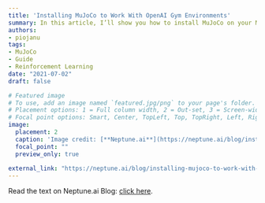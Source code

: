 ```yaml
---
title: 'Installing MuJoCo to Work With OpenAI Gym Environments'
summary: In this article, I’ll show you how to install MuJoCo on your Mac/Linux machine in order to run continuous control environments from OpenAI’s Gym. These environments include classic ones like HalfCheetah, Hopper, Walker, Ant, and Humanoid and harder ones like object manipulation with a robotic arm or robotic hand dexterity. I’ll also discuss additional agent diagnostics provided by the environments that you might not have considered before.
authors:
- piojanu
tags:
- MuJoCo
- Guide
- Reinforcement Learning
date: "2021-07-02"
draft: false

# Featured image
# To use, add an image named `featured.jpg/png` to your page's folder.
# Placement options: 1 = Full column width, 2 = Out-set, 3 = Screen-width
# Focal point options: Smart, Center, TopLeft, Top, TopRight, Left, Right, BottomLeft, Bottom, BottomRight
image:
  placement: 2
  caption: 'Image credit: [**Neptune.ai**](https://neptune.ai/blog/installing-mujoco-to-work-with-openai-gym-environments)'
  focal_point: ""
  preview_only: true
  
external_link: "https://neptune.ai/blog/installing-mujoco-to-work-with-openai-gym-environments"
---
```


Read the text on Neptune.ai Blog: [click here](https://neptune.ai/blog/installing-mujoco-to-work-with-openai-gym-environments).
